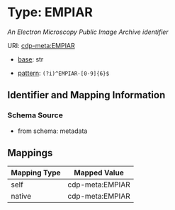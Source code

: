 # Type: EMPIAR




_An Electron Microscopy Public Image Archive identifier_



URI: [cdp-meta:EMPIAR](metadataEMPIAR)

* [base](https://w3id.org/linkml/base): str




* [pattern](https://w3id.org/linkml/pattern): `(?i)^EMPIAR-[0-9]{6}$`






## Identifier and Mapping Information







### Schema Source


* from schema: metadata




## Mappings

| Mapping Type | Mapped Value |
| ---  | ---  |
| self | cdp-meta:EMPIAR |
| native | cdp-meta:EMPIAR |
